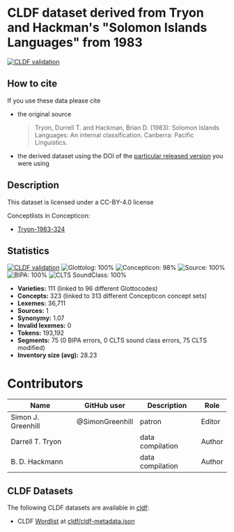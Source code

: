 # CLDF dataset derived from Tryon and Hackman's "Solomon Islands Languages" from 1983

[![CLDF validation](https://github.com/lexibank/tryonsolomon/workflows/CLDF-validation/badge.svg)](https://github.com/lexibank/tryonsolomon/actions?query=workflow%3ACLDF-validation)

## How to cite

If you use these data please cite
- the original source
  > Tryon, Durrell T. and Hackman, Brian D. (1983): Solomon Islands Languages: An internal classification. Canberra: Pacific Linguistics.
- the derived dataset using the DOI of the [particular released version](../../releases/) you were using

## Description


This dataset is licensed under a CC-BY-4.0 license


Conceptlists in Concepticon:
- [Tryon-1983-324](https://concepticon.clld.org/contributions/Tryon-1983-324)
## Statistics


[![CLDF validation](https://github.com/lexibank/tryonsolomon/workflows/CLDF-validation/badge.svg)](https://github.com/lexibank/tryonsolomon/actions?query=workflow%3ACLDF-validation)
![Glottolog: 100%](https://img.shields.io/badge/Glottolog-100%25-brightgreen.svg "Glottolog: 100%")
![Concepticon: 98%](https://img.shields.io/badge/Concepticon-98%25-green.svg "Concepticon: 98%")
![Source: 100%](https://img.shields.io/badge/Source-100%25-brightgreen.svg "Source: 100%")
![BIPA: 100%](https://img.shields.io/badge/BIPA-100%25-brightgreen.svg "BIPA: 100%")
![CLTS SoundClass: 100%](https://img.shields.io/badge/CLTS%20SoundClass-100%25-brightgreen.svg "CLTS SoundClass: 100%")

- **Varieties:** 111 (linked to 96 different Glottocodes)
- **Concepts:** 323 (linked to 313 different Concepticon concept sets)
- **Lexemes:** 36,711
- **Sources:** 1
- **Synonymy:** 1.07
- **Invalid lexemes:** 0
- **Tokens:** 193,192
- **Segments:** 75 (0 BIPA errors, 0 CLTS sound class errors, 75 CLTS modified)
- **Inventory size (avg):** 28.23

# Contributors

Name               | GitHub user     | Description                          | Role
---                | ---             | ---                                  | ---
Simon J. Greenhill | @SimonGreenhill | patron                               | Editor
Darrell T. Tryon  | | data compilation | Author
B. D. Hackmann | | data compilation | Author




## CLDF Datasets

The following CLDF datasets are available in [cldf](cldf):

- CLDF [Wordlist](https://github.com/cldf/cldf/tree/master/modules/Wordlist) at [cldf/cldf-metadata.json](cldf/cldf-metadata.json)